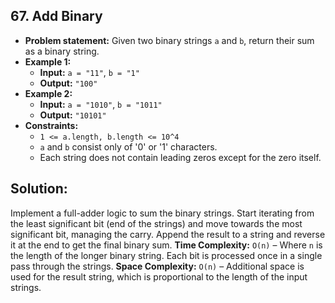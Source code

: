 ## 67. **Add Binary**
   - **Problem statement:** Given two binary strings `a` and `b`, return their sum as a binary string.
   - **Example 1:**
     - **Input:** `a = "11"`, `b = "1"`
     - **Output:** `"100"`
   - **Example 2:**
     - **Input:** `a = "1010"`, `b = "1011"`
     - **Output:** `"10101"`
   - **Constraints:**
     - `1 <= a.length, b.length <= 10^4`
     - `a` and `b` consist only of '0' or '1' characters.
     - Each string does not contain leading zeros except for the zero itself.



## Solution:
Implement a full-adder logic to sum the binary strings. Start iterating from the least significant bit (end of the strings) and move towards the most significant bit, managing the carry. Append the result to a string and reverse it at the end to get the final binary sum.
**Time Complexity:** `O(n)` – Where `n` is the length of the longer binary string. Each bit is processed once in a single pass through the strings.
**Space Complexity:** `O(n)` – Additional space is used for the result string, which is proportional to the length of the input strings.